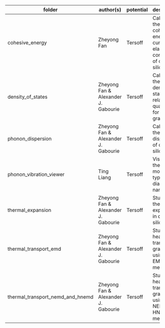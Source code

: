 | folder                           | author(s)                           | potential | description                                                  |
| -------------------------------- | ----------------------------------- | --------- | ------------------------------------------------------------ |
| cohesive_energy                  | Zheyong Fan                         | Tersoff   | Calculating the cohesive energy curve and elastic constants of diamond silicon. |
| density_of_states                | Zheyong Fan & Alexander J. Gabourie | Tersoff   | Calculating the phonon density of states and related quantities for graphene. |
| phonon_dispersion                | Zheyong Fan & Alexander J. Gabourie | Tersoff   | Calculating the phonon dispersion of diamond silicon.        |
| phonon_vibration_viewer          | Ting Liang                          | Tersoff   | Visualizing the phonon modes in a type of diamond nanowire.  |
| thermal_expansion                | Zheyong Fan & Alexander J. Gabourie | Tersoff   | Studying thermal expansion in diamond silicon.               |
| thermal_transport_emd            | Zheyong Fan & Alexander J. Gabourie | Tersoff   | Studying heat transport in graphene using the EMD method.    |
| thermal_transport_nemd_and_hnemd | Zheyong Fan & Alexander J. Gabourie | Tersoff   | Studying heat transport in graphene using the NEMD and HNEMD methods. |

